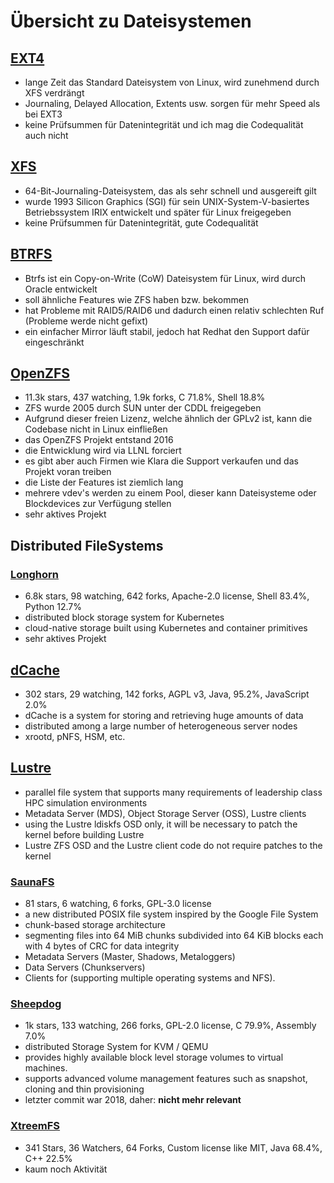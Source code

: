 # Übersicht zu Dateisystemen

## [EXT4](https://git.kernel.org/pub/scm/fs/ext2/e2fsprogs.git/)
- lange Zeit das Standard Dateisystem von Linux, wird zunehmend durch XFS verdrängt
- Journaling, Delayed Allocation, Extents usw. sorgen für mehr Speed als bei EXT3
- keine Prüfsummen für Datenintegrität und ich mag die Codequalität auch nicht

## [XFS](https://git.kernel.org/pub/scm/fs/xfs/xfs-documentation.git/)
- 64-Bit-Journaling-Dateisystem, das als sehr schnell und ausgereift gilt
- wurde 1993 Silicon Graphics (SGI) für sein UNIX-System-V-basiertes Betriebssystem IRIX entwickelt und später für Linux freigegeben
- keine Prüfsummen für Datenintegrität, gute Codequalität

## [BTRFS](https://github.com/btrfs)
- Btrfs ist ein Copy-on-Write (CoW) Dateisystem für Linux, wird durch Oracle entwickelt
- soll ähnliche Features wie ZFS haben bzw. bekommen
- hat Probleme mit RAID5/RAID6 und dadurch einen relativ schlechten Ruf (Probleme werde nicht gefixt)
- ein einfacher Mirror läuft stabil, jedoch hat Redhat den Support dafür eingeschränkt

## [OpenZFS](https://github.com/openzfs/zfs)
- 11.3k stars, 437 watching, 1.9k forks, C 71.8%, Shell 18.8%
- ZFS wurde 2005 durch SUN unter der CDDL freigegeben
- Aufgrund dieser freien Lizenz, welche ähnlich der GPLv2 ist, kann die Codebase nicht in Linux einfließen
- das OpenZFS Projekt entstand 2016
- die Entwicklung wird via LLNL forciert
- es gibt aber auch Firmen wie Klara die Support verkaufen und das Projekt voran treiben
- die Liste der Features ist ziemlich lang
- mehrere vdev's werden zu einem Pool, dieser kann Dateisysteme oder Blockdevices zur Verfügung stellen
- sehr aktives Projekt

## Distributed FileSystems

### [Longhorn](https://github.com/longhorn/longhorn)
- 6.8k stars, 98 watching, 642 forks, Apache-2.0 license, Shell 83.4%, Python 12.7%
- distributed block storage system for Kubernetes
- cloud-native storage built using Kubernetes and container primitives
- sehr aktives Projekt

## [dCache](https://github.com/dCache/dcache)
- 302 stars, 29 watching, 142 forks, AGPL v3, Java, 95.2%, JavaScript 2.0%
- dCache is a system for storing and retrieving huge amounts of data
- distributed among a large number of heterogeneous server nodes
- xrootd, pNFS, HSM, etc.

## [Lustre](https://www.lustre.org/)
- parallel file system that supports many requirements of leadership class HPC simulation environments
- Metadata Server (MDS), Object Storage Server (OSS), Lustre clients
- using the Lustre ldiskfs OSD only, it will be necessary to patch the kernel before building Lustre
- Lustre ZFS OSD and the Lustre client code do not require patches to the kernel

### [SaunaFS](https://github.com/leil-io/saunafs)
- 81 stars, 6 watching, 6 forks, GPL-3.0 license
- a new distributed POSIX file system inspired by the Google File System
- chunk-based storage architecture
- segmenting files into 64 MiB chunks subdivided into 64 KiB blocks each with 4 bytes of CRC for data integrity
- Metadata Servers (Master, Shadows, Metaloggers)
- Data Servers (Chunkservers)
- Clients for (supporting multiple operating systems and NFS).

### [Sheepdog](https://github.com/sheepdog/sheepdog)
- 1k stars, 133 watching, 266 forks, GPL-2.0 license, C 79.9%, Assembly 7.0%
- distributed Storage System for KVM / QEMU
- provides highly available block level storage volumes to virtual machines.
- supports advanced volume management features such as snapshot, cloning and thin provisioning
- letzter commit war 2018, daher: **nicht mehr relevant**

### [XtreemFS](https://github.com/xtreemfs/xtreemfs)
- 341 Stars, 36 Watchers, 64 Forks, Custom license like MIT, Java 68.4%, C++ 22.5%
- kaum noch Aktivität
